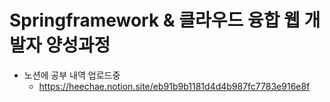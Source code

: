 # Springframework & 클라우드 융합 웹 개발자 양성과정
* 노션에 공부 내역 업로드중 <br>
  - https://heechae.notion.site/eb91b9b1181d4d4b987fc7783e916e8f
